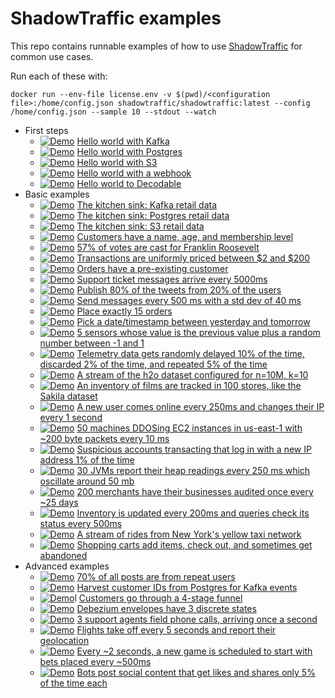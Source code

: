 # ShadowTraffic examples

This repo contains runnable examples of how to use [ShadowTraffic](http://shadowtraffic.io/) for common use cases.

Run each of these with:

```
docker run --env-file license.env -v $(pwd)/<configuration file>:/home/config.json shadowtraffic/shadowtraffic:latest --config /home/config.json --sample 10 --stdout --watch
```

- First steps
    - [![Demo](https://img.shields.io/badge/demo-%F0%9F%9A%80-%2396b939)](https://github.com/codespaces/new?machine=basicLinux32gb&repo=707805347&ref=main&devcontainer_path=.devcontainer%2Fhello-world-kafka%2Fdevcontainer.json) [Hello world with Kafka](hello-world-kafka.json)
    - [![Demo](https://img.shields.io/badge/demo-%F0%9F%9A%80-%2396b939)](https://github.com/codespaces/new?machine=basicLinux32gb&repo=707805347&ref=main&devcontainer_path=.devcontainer%2Fhello-world-postgres%2Fdevcontainer.json) [Hello world with Postgres](hello-world-postgres.json)
    - [![Demo](https://img.shields.io/badge/demo-%F0%9F%9A%80-%2396b939)](https://github.com/codespaces/new?machine=basicLinux32gb&repo=707805347&ref=main&devcontainer_path=.devcontainer%2Fhello-world-s3%2Fdevcontainer.json) [Hello world with S3](hello-world-s3.json)
    - [![Demo](https://img.shields.io/badge/demo-%F0%9F%9A%80-%2396b939)](https://github.com/codespaces/new?machine=basicLinux32gb&repo=707805347&ref=main&devcontainer_path=.devcontainer%2Fhello-world-webhook%2Fdevcontainer.json) [Hello world with a webhook](hello-world-webhook.json)
    - [![Demo](https://img.shields.io/badge/demo-%F0%9F%9A%80-%2396b939)](https://github.com/codespaces/new?machine=basicLinux32gb&repo=707805347&ref=main&devcontainer_path=.devcontainer%2Fdecodable%2Fdevcontainer.json) [Hello world to Decodable](decodable.json)
- Basic examples
    - [![Demo](https://img.shields.io/badge/demo-%F0%9F%9A%80-%2396b939)](https://github.com/codespaces/new?machine=basicLinux32gb&repo=707805347&ref=main&devcontainer_path=.devcontainer%2Fkafka-retail%2Fdevcontainer.json) [The kitchen sink: Kafka retail data](kafka-retail.json)
    - [![Demo](https://img.shields.io/badge/demo-%F0%9F%9A%80-%2396b939)](https://github.com/codespaces/new?machine=basicLinux32gb&repo=707805347&ref=main&devcontainer_path=.devcontainer%2Fpostgres-retail%2Fdevcontainer.json) [The kitchen sink: Postgres retail data](postgres-retail.json)
    - [![Demo](https://img.shields.io/badge/demo-%F0%9F%9A%80-%2396b939)](https://github.com/codespaces/new?machine=basicLinux32gb&repo=707805347&ref=main&devcontainer_path=.devcontainer%2Fs3-retail%2Fdevcontainer.json) [The kitchen sink: S3 retail data](s3-retail.json)
    - [![Demo](https://img.shields.io/badge/demo-%F0%9F%9A%80-%2396b939)](https://github.com/codespaces/new?machine=basicLinux32gb&repo=707805347&ref=main&devcontainer_path=.devcontainer%2Fbasic-customer%2Fdevcontainer.json) [Customers have a name, age, and membership level](basic-customer.json)
    - [![Demo](https://img.shields.io/badge/demo-%F0%9F%9A%80-%2396b939)](https://github.com/codespaces/new?machine=basicLinux32gb&repo=707805347&ref=main&devcontainer_path=.devcontainer%2Fvotes%2Fdevcontainer.json) [57% of votes are cast for Franklin Roosevelt](votes.json)
    - [![Demo](https://img.shields.io/badge/demo-%F0%9F%9A%80-%2396b939)](https://github.com/codespaces/new?machine=basicLinux32gb&repo=707805347&ref=main&devcontainer_path=.devcontainer%2Ftransactions%2Fdevcontainer.json) [Transactions are uniformly priced between $2 and $200](transactions.json)
    - [![Demo](https://img.shields.io/badge/demo-%F0%9F%9A%80-%2396b939)](https://github.com/codespaces/new?machine=basicLinux32gb&repo=707805347&ref=main&devcontainer_path=.devcontainer%2Fcustomers-orders%2Fdevcontainer.json) [Orders have a pre-existing customer](customers-orders.json)
    - [![Demo](https://img.shields.io/badge/demo-%F0%9F%9A%80-%2396b939)](https://github.com/codespaces/new?machine=basicLinux32gb&repo=707805347&ref=main&devcontainer_path=.devcontainer%2Fsupport-tickets%2Fdevcontainer.json) [Support ticket messages arrive every 5000ms](support-tickets.json)
    - [![Demo](https://img.shields.io/badge/demo-%F0%9F%9A%80-%2396b939)](https://github.com/codespaces/new?machine=basicLinux32gb&repo=707805347&ref=main&devcontainer_path=.devcontainer%2Ftweets%2Fdevcontainer.json) [Publish 80% of the tweets from 20% of the users](tweets.json)
    - [![Demo](https://img.shields.io/badge/demo-%F0%9F%9A%80-%2396b939)](https://github.com/codespaces/new?machine=basicLinux32gb&repo=707805347&ref=main&devcontainer_path=.devcontainer%2Fthrottle%2Fdevcontainer.json) [Send messages every 500 ms with a std dev of 40 ms](throttle.json)
    - [![Demo](https://img.shields.io/badge/demo-%F0%9F%9A%80-%2396b939)](https://github.com/codespaces/new?machine=basicLinux32gb&repo=707805347&ref=main&devcontainer_path=.devcontainer%2Fexactly%2Fdevcontainer.json) [Place exactly 15 orders](exactly.json)
    - [![Demo](https://img.shields.io/badge/demo-%F0%9F%9A%80-%2396b939)](https://github.com/codespaces/new?machine=basicLinux32gb&repo=707805347&ref=main&devcontainer_path=.devcontainer%2Ftime%2Fdevcontainer.json) [Pick a date/timestamp between yesterday and tomorrow](time.json)
    - [![Demo](https://img.shields.io/badge/demo-%F0%9F%9A%80-%2396b939)](https://github.com/codespaces/new?machine=basicLinux32gb&repo=707805347&ref=main&devcontainer_path=.devcontainer%2Fsensors%2Fdevcontainer.json) [5 sensors whose value is the previous value plus a random number between -1 and 1](sensors.json)
    - [![Demo](https://img.shields.io/badge/demo-%F0%9F%9A%80-%2396b939)](https://github.com/codespaces/new?machine=basicLinux32gb&repo=707805347&ref=main&devcontainer_path=.devcontainer%2Ftelemetry%2Fdevcontainer.json) [Telemetry data gets randomly delayed 10% of the time, discarded 2% of the time, and repeated 5% of the time](telemetry.json)
    - [![Demo](https://img.shields.io/badge/demo-%F0%9F%9A%80-%2396b939)](https://github.com/codespaces/new?machine=basicLinux32gb&repo=707805347&ref=main&devcontainer_path=.devcontainer%2Fh2o%2Fdevcontainer.json) [A stream of the h2o dataset configured for n=10M, k=10](h2o.json)
    - [![Demo](https://img.shields.io/badge/demo-%F0%9F%9A%80-%2396b939)](https://github.com/codespaces/new?machine=basicLinux32gb&repo=707805347&ref=main&devcontainer_path=.devcontainer%2Fsakila%2Fdevcontainer.json) [An inventory of films are tracked in 100 stores, like the Sakila dataset](sakila.json)
    - [![Demo](https://img.shields.io/badge/demo-%F0%9F%9A%80-%2396b939)](https://github.com/codespaces/new?machine=basicLinux32gb&repo=707805347&ref=main&devcontainer_path=.devcontainer%2Fip-rotation%2Fdevcontainer.json) [A new user comes online every 250ms and changes their IP every 1 second](ip-rotation.json)
    - [![Demo](https://img.shields.io/badge/demo-%F0%9F%9A%80-%2396b939)](https://github.com/codespaces/new?machine=basicLinux32gb&repo=707805347&ref=main&devcontainer_path=.devcontainer%2Fddos%2Fdevcontainer.json) [50 machines DDOSing EC2 instances in us-east-1 with ~200 byte packets every 10 ms](ddos.json)
    - [![Demo](https://img.shields.io/badge/demo-%F0%9F%9A%80-%2396b939)](https://github.com/codespaces/new?machine=basicLinux32gb&repo=707805347&ref=main&devcontainer_path=.devcontainer%2Ffraud%2Fdevcontainer.json) [Suspicious accounts transacting that log in with a new IP address 1% of the time](fraud.json)
    - [![Demo](https://img.shields.io/badge/demo-%F0%9F%9A%80-%2396b939)](https://github.com/codespaces/new?machine=basicLinux32gb&repo=707805347&ref=main&devcontainer_path=.devcontainer%2Fheap-readings%2Fdevcontainer.json) [30 JVMs report their heap readings every 250 ms which oscillate around 50 mb](heap-readings.json)
    - [![Demo](https://img.shields.io/badge/demo-%F0%9F%9A%80-%2396b939)](https://github.com/codespaces/new?machine=basicLinux32gb&repo=707805347&ref=main&devcontainer_path=.devcontainer%2Faudits%2Fdevcontainer.json) [200 merchants have their businesses audited once every ~25 days](audits.json)
    - [![Demo](https://img.shields.io/badge/demo-%F0%9F%9A%80-%2396b939)](https://github.com/codespaces/new?machine=basicLinux32gb&repo=707805347&ref=main&devcontainer_path=.devcontainer%2Finventory-queries%2Fdevcontainer.json) [Inventory is updated every 200ms and queries check its status every 500ms](inventory-queries.json)
    - [![Demo](https://img.shields.io/badge/demo-%F0%9F%9A%80-%2396b939)](https://github.com/codespaces/new?machine=basicLinux32gb&repo=707805347&ref=main&devcontainer_path=.devcontainer%2Ftaxi-rides%2Fdevcontainer.json) [A stream of rides from New York's yellow taxi network](taxi-rides.json)
    - [![Demo](https://img.shields.io/badge/demo-%F0%9F%9A%80-%2396b939)](https://github.com/codespaces/new?machine=basicLinux32gb&repo=707805347&ref=main&devcontainer_path=.devcontainer%2Fshopping-carts%2Fdevcontainer.json) [Shopping carts add items, check out, and sometimes get abandoned](shopping-carts.json)
- Advanced examples
    - [![Demo](https://img.shields.io/badge/demo-%F0%9F%9A%80-%2396b939)](https://github.com/codespaces/new?machine=basicLinux32gb&repo=707805347&ref=main&devcontainer_path=.devcontainer%2Frepeat-users%2Fdevcontainer.json) [70% of all posts are from repeat users](repeat-users.json)
    - [![Demo](https://img.shields.io/badge/demo-%F0%9F%9A%80-%2396b939)](https://github.com/codespaces/new?machine=basicLinux32gb&repo=707805347&ref=main&devcontainer_path=.devcontainer%2Fcross-connection%2Fdevcontainer.json) [Harvest customer IDs from Postgres for Kafka events](cross-connection.json)
    - [![Demo](https://img.shields.io/badge/demo-%F0%9F%9A%80-%2396b939)](https://github.com/codespaces/new?machine=basicLinux32gb&repo=707805347&ref=main&devcontainer_path=.devcontainer%2Ffunnel%2Fdevcontainer.json)l [Customers go through a 4-stage funnel](funnel.json)
    - [![Demo](https://img.shields.io/badge/demo-%F0%9F%9A%80-%2396b939)](https://github.com/codespaces/new?machine=basicLinux32gb&repo=707805347&ref=main&devcontainer_path=.devcontainer%2Fcdc%2Fdevcontainer.json) [Debezium envelopes have 3 discrete states](cdc.json)
    - [![Demo](https://img.shields.io/badge/demo-%F0%9F%9A%80-%2396b939)](https://github.com/codespaces/new?machine=basicLinux32gb&repo=707805347&ref=main&devcontainer_path=.devcontainer%2Fcall-center%2Fdevcontainer.json) [3 support agents field phone calls, arriving once a second](call-center.json)
    - [![Demo](https://img.shields.io/badge/demo-%F0%9F%9A%80-%2396b939)](https://github.com/codespaces/new?machine=basicLinux32gb&repo=707805347&ref=main&devcontainer_path=.devcontainer%2Fflights%2Fdevcontainer.json) [Flights take off every 5 seconds and report their geolocation](flights.json)
    - [![Demo](https://img.shields.io/badge/demo-%F0%9F%9A%80-%2396b939)](https://github.com/codespaces/new?machine=basicLinux32gb&repo=707805347&ref=main&devcontainer_path=.devcontainer%2Fbets%2Fdevcontainer.json) [Every ~2 seconds, a new game is scheduled to start with bets placed every ~500ms](bets.json)
    - [![Demo](https://img.shields.io/badge/demo-%F0%9F%9A%80-%2396b939)](https://github.com/codespaces/new?machine=basicLinux32gb&repo=707805347&ref=main&devcontainer_path=.devcontainer%2Fbots%2Fdevcontainer.json) [Bots post social content that get likes and shares only 5% of the time each](bots.json)